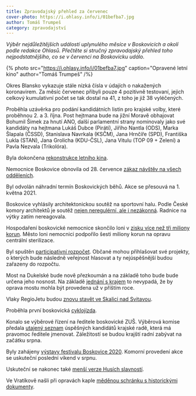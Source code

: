```yaml
---
title: Zpravodajský přehled za červenec
cover-photo: https://i.ohlasy.info/i/01befba7.jpg
author: Tomáš Trumpeš
category: zpravodajství
---
```


*Výběr nejdůležitějších událostí uplynulého měsíce v Boskovicích a okolí podle redakce Ohlasů. Přečtěte si stručný zpravodajský přehled toho nejpodstatnějšího, co se v červenci na Boskovicku událo.*

{% photo src="https://i.ohlasy.info/i/01befba7.jpg" caption="Opravené letní kino" author="Tomáš Trumpeš" /%}

Okres Blansko vykazuje stále nízká čísla v údajích o nakažených koronavirem. Za měsíc červenec přibyli pouze 4 pozitivně testovaní, jejich celkový kumulativní počet se tak dostal na 41, z toho je již 38 vyléčených.

Proběhla uzávěrka pro podání kandidátních listin pro krajské volby, které proběhnou 2. a 3. října. Post hejtmana bude na jižní Moravě obhajovat Bohumil Šimek za hnutí ANO, další parlamentní strany nominovaly jako své kandidáty na hejtmana Lukáš Dubce (Piráti), Jiřího Nantla (ODS), Marka Šlapala (ČSSD), Stanislava Navrkala (KSČM), Jana Hrnčíře (SPD), Františka Lukla (STAN), Jana Grolicha (KDU-ČSL), Jana Vitulu (TOP 09 + Zelení) a Pavla Nezvala (Trikolóra).

Byla dokončena [rekonstrukce letního kina](https://boskovice.cz/nejvetsi-letni-kino-se-dockalo-rekonstrukce/d-39941).

Nemocnice Boskovice obnovila od 28. července [zákaz návštěv na všech odděleních](https://www.facebook.com/nemocniceboskovice/photos/a.347788331913092/4406005609424657/).

Byl odvolán náhradní termín Boskovických běhů. Akce se přesouvá na 1. května 2021.

Boskovice vyhlásily architektonickou soutěž na sportovní halu. Podle České komory architektů je soutěž [nejen neregulérní, ale i nezákonná](https://ohlasy.info/clanky/2020/07/nezakonna-soutez.html). Radnice na výtky zatím nereagovala.

Hospodaření boskovické nemocnice skončilo loni v [zisku více než tři miliony korun](https://ohlasy.info/clanky/2020/07/z-radnice.html). Město loni nemocnici podpořilo šesti miliony korun na opravu centrální sterilizace.

Byl spuštěn [participativní rozpočet](https://ohlasy.info/clanky/2020/07/paro.html). Občané mohou přihlašovat své projekty, o kterých bude následně veřejnost hlasovat a ty nejúspěšnější budou zařazeny do rozpočtu.

Most na Dukelské bude nově přezkoumán a na základě toho bude bude určena jeho nosnost. Na základě [jednání s krajem](https://ohlasy.info/clanky/2020/07/z-radnice.html) to nevypadá, že by oprava mostu mohla být provedena už v příštím roce. 

Vlaky RegioJetu budou [znovu stavět ve Skalici nad Svitavou](http://www.regionpress.cz/Zastavky-vlaku-Regiojet-budou-znovu-obnoveny-ve-Skalici-nad-Svitavou-id-22870.aspx).

Proběhla první boskovická [cyklojízda](https://ohlasy.info/clanky/2020/07/anketa-kola.html).

Konalo se výběrové řízení na ředitele boskovické ZUŠ. Výběrová komise předala [utajený seznam](https://ohlasy.info/clanky/2020/07/konkurzy.html) úspěšných kandidátů krajské radě, která má pravomoc ředitele jmenovat. Záležitostí se budou krajští radní zabývat na začátku srpna.

Byly zahájeny [výstavy festivalu Boskovice 2020](https://boskovice.cz/vystavy-festivalu-boskovice-2020-byly-zahajeny/d-39805). Komorní provedení akce se uskuteční poslední víkend v srpnu.
 
Uskuteční se nakonec také [menší verze Husích slavností](http://www.regionpress.cz/Husi-slavnosti-nakonec-budou-Ale-mensi-id-22887.aspx).

Ve Vratíkově našli při opravách kaple [měděnou schránku s historickými dokumenty](https://blanensky.denik.cz/zpravy_region/kaple-ukryvala-schranku-boskovicti-v-ni-nasli-noviny-z-roku-1904-a-penize-20200714.html).

